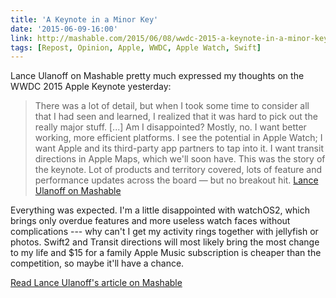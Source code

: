 ```yaml
---
title: 'A Keynote in a Minor Key'
date: '2015-06-09-16:00'
link: http://mashable.com/2015/06/08/wwdc-2015-a-keynote-in-a-minor-key/
tags: [Repost, Opinion, Apple, WWDC, Apple Watch, Swift]
---
```


Lance Ulanoff on Mashable pretty much expressed my thoughts on the WWDC 2015 Apple Keynote yesterday:

> There was a lot of detail, but when I took some time to consider all that I had seen and learned, I realized that it was hard to pick out the really major stuff. [...]
> Am I disappointed? Mostly, no. I want better working, more efficient platforms. I see the potential in Apple Watch; I want Apple and its third-party app partners to tap into it. I want transit directions in Apple Maps, which we'll soon have.
> This was the story of the keynote. Lot of products and territory covered, lots of feature and performance updates across the board — but no breakout hit. [Lance Ulanoff on Mashable](http://mashable.com/2015/06/08/wwdc-2015-a-keynote-in-a-minor-key/)

Everything was expected. I'm a little disappointed with watchOS2, which brings only overdue features and more useless watch faces without complications --- why can't I get my activity rings together with jellyfish or photos. Swift2 and Transit directions will most likely bring the most change to my life and $15 for a family Apple Music subscription is cheaper than the competition, so maybe it'll have a chance.

<!--/-->
[Read Lance Ulanoff's article on Mashable](http://mashable.com/2015/06/08/wwdc-2015-a-keynote-in-a-minor-key/)
